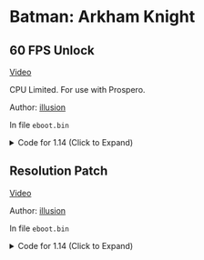 # Batman: Arkham Knight

## 60 FPS Unlock

[Video](https://youtu.be/v4AvZ-LjTmc)

CPU Limited. For use with Prospero.

Author: [illusion](https://github.com/illusion0001)

In file `eboot.bin`

<details>
<summary>Code for 1.14 (Click to Expand)</summary>

```
# 60fps
0x616ABF 00

# prevent game from speedup above 30fps
0x617F22 85

# triple buffering
0x617CA8 04

# sync modes
# 00 no output
# 01 untested
# 02 full adaptive sync // when usevsync is off
# 03 double buffer adaptive sync // default
# 04 triple buffering
```

</details>

## Resolution Patch

[Video](https://youtu.be/v4AvZ-LjTmc)

Author: [illusion](https://github.com/illusion0001)

In file `eboot.bin`

<details>
<summary>Code for 1.14 (Click to Expand)</summary>

```
0x276C034 00 05 00 00 D0 02 00 00 00
```

</details>
